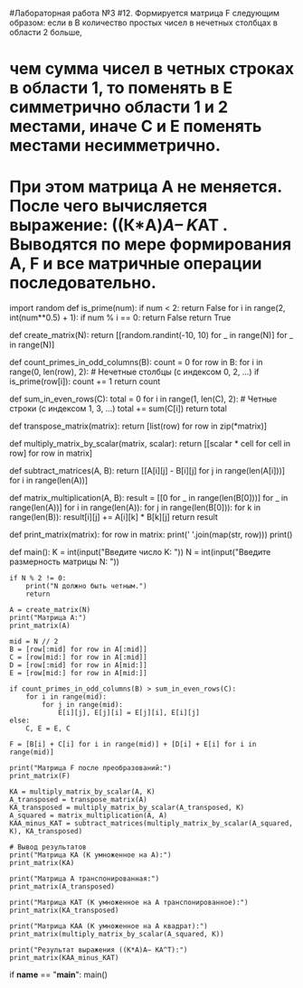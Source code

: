 #Лабораторная работа №3
#12.	Формируется матрица F следующим образом: если в В количество простых чисел в нечетных столбцах в области 2 больше,
# чем сумма чисел в четных строках в области 1, то поменять в Е симметрично области 1 и 2 местами, иначе С и Е поменять местами несимметрично.
# При этом матрица А не меняется. После чего вычисляется выражение: ((К*A)*А– K*AT . Выводятся по мере формирования А, F и все матричные операции последовательно.
import random
def is_prime(num):
    if num < 2:
        return False
    for i in range(2, int(num**0.5) + 1):
        if num % i == 0:
            return False
    return True
 
def create_matrix(N):
    return [[random.randint(-10, 10) for _ in range(N)] for _ in range(N)]
 
def count_primes_in_odd_columns(B):
    count = 0
    for row in B:
        for i in range(0, len(row), 2):  # Нечетные столбцы (с индексом 0, 2, ...)
            if is_prime(row[i]):
                count += 1
    return count
 
def sum_in_even_rows(C):
    total = 0
    for i in range(1, len(C), 2):  # Четные строки (с индексом 1, 3, ...)
        total += sum(C[i])
    return total
 
def transpose_matrix(matrix):
    return [list(row) for row in zip(*matrix)]
 
def multiply_matrix_by_scalar(matrix, scalar):
    return [[scalar * cell for cell in row] for row in matrix]
 
def subtract_matrices(A, B):
    return [[A[i][j] - B[i][j] for j in range(len(A[i]))] for i in range(len(A))]
 
def matrix_multiplication(A, B):
    result = [[0 for _ in range(len(B[0]))] for _ in range(len(A))]
    for i in range(len(A)):
        for j in range(len(B[0])):
            for k in range(len(B)):
                result[i][j] += A[i][k] * B[k][j]
    return result
 
def print_matrix(matrix):
    for row in matrix:
        print(' '.join(map(str, row)))
    print()
 
def main():
    K = int(input("Введите число K: "))
    N = int(input("Введите размерность матрицы N: "))
 
    if N % 2 != 0:
        print("N должно быть четным.")
        return
 
    A = create_matrix(N)
    print("Матрица A:")
    print_matrix(A)
 
    mid = N // 2
    B = [row[:mid] for row in A[:mid]]
    C = [row[mid:] for row in A[:mid]]
    D = [row[:mid] for row in A[mid:]]
    E = [row[mid:] for row in A[mid:]]
 
    if count_primes_in_odd_columns(B) > sum_in_even_rows(C):
        for i in range(mid):
            for j in range(mid):
                E[i][j], E[j][i] = E[j][i], E[i][j]
    else:
        C, E = E, C
 
    F = [B[i] + C[i] for i in range(mid)] + [D[i] + E[i] for i in range(mid)]
 
    print("Матрица F после преобразований:")
    print_matrix(F)
 
    KA = multiply_matrix_by_scalar(A, K)
    A_transposed = transpose_matrix(A)
    KA_transposed = multiply_matrix_by_scalar(A_transposed, K)
    A_squared = matrix_multiplication(A, A)
    KAA_minus_KAT = subtract_matrices(multiply_matrix_by_scalar(A_squared, K), KA_transposed)
 
    # Вывод результатов
    print("Матрица KA (K умноженное на A):")
    print_matrix(KA)
 
    print("Матрица A транспонированная:")
    print_matrix(A_transposed)
 
    print("Матрица KAT (K умноженное на A транспонированное):")
    print_matrix(KA_transposed)
 
    print("Матрица KAA (K умноженное на A квадрат):")
    print_matrix(multiply_matrix_by_scalar(A_squared, K))
 
    print("Результат выражения ((К*A)A– KA^T):")
    print_matrix(KAA_minus_KAT)
 
if __name__ == "__main__":
    main()
